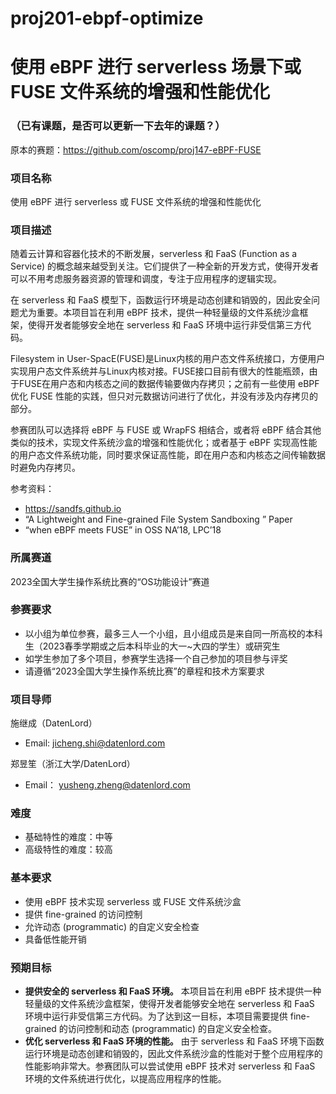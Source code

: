 # proj201-ebpf-optimize

# 使用 eBPF 进行 serverless 场景下或 FUSE 文件系统的增强和性能优化

### （已有课题，是否可以更新一下去年的课题？）

原本的赛题：https://github.com/oscomp/proj147-eBPF-FUSE

### 项目名称

使用 eBPF 进行 serverless 或 FUSE 文件系统的增强和性能优化

### 项目描述

随着云计算和容器化技术的不断发展，serverless 和 FaaS (Function as a Service) 的概念越来越受到关注。它们提供了一种全新的开发方式，使得开发者可以不用考虑服务器资源的管理和调度，专注于应用程序的逻辑实现。

在 serverless 和 FaaS 模型下，函数运行环境是动态创建和销毁的，因此安全问题尤为重要。本项目旨在利用 eBPF 技术，提供一种轻量级的文件系统沙盒框架，使得开发者能够安全地在 serverless 和 FaaS 环境中运行非受信第三方代码。

Filesystem in User-SpacE(FUSE)是Linux内核的用户态文件系统接口，方便用户实现用户态文件系统并与Linux内核对接。FUSE接口目前有很大的性能瓶颈，由于FUSE在用户态和内核态之间的数据传输要做内存拷贝；之前有一些使用 eBPF 优化 FUSE 性能的实践，但只对元数据访问进行了优化，并没有涉及内存拷贝的部分。

参赛团队可以选择将 eBPF 与 FUSE 或 WrapFS 相结合，或者将 eBPF 结合其他类似的技术，实现文件系统沙盒的增强和性能优化；或者基于 eBPF 实现高性能的用户态文件系统功能，同时要求保证高性能，即在用户态和内核态之间传输数据时避免内存拷贝。

参考资料：

- https://sandfs.github.io
- “A Lightweight and Fine-grained File System Sandboxing ” Paper
- “when eBPF meets FUSE” in OSS NA’18, LPC’18

### 所属赛道

2023全国大学生操作系统比赛的“OS功能设计”赛道

### 参赛要求

- 以小组为单位参赛，最多三人一个小组，且小组成员是来自同一所高校的本科生（2023春季学期或之后本科毕业的大一~大四的学生）或研究生
- 如学生参加了多个项目，参赛学生选择一个自己参加的项目参与评奖
- 请遵循“2023全国大学生操作系统比赛”的章程和技术方案要求

### 项目导师

施继成（DatenLord）

- Email: [jicheng.shi@datenlord.com](mailto:jicheng.shi@datenlord.com)

郑昱笙（浙江大学/DatenLord）

- Email： [yusheng.zheng@datenlord.com](mailto:yusheng.zheng@datenlord.com)

### 难度

- 基础特性的难度：中等
- 高级特性的难度：较高

### 基本要求

- 使用 eBPF 技术实现 serverless 或 FUSE 文件系统沙盒
- 提供 fine-grained 的访问控制
- 允许动态 (programmatic) 的自定义安全检查
- 具备低性能开销

### 预期目标

- **提供安全的 serverless 和 FaaS 环境。** 本项目旨在利用 eBPF 技术提供一种轻量级的文件系统沙盒框架，使得开发者能够安全地在 serverless 和 FaaS 环境中运行非受信第三方代码。为了达到这一目标，本项目需要提供 fine-grained 的访问控制和动态 (programmatic) 的自定义安全检查。
- **优化 serverless 和 FaaS 环境的性能。** 由于 serverless 和 FaaS 环境下函数运行环境是动态创建和销毁的，因此文件系统沙盒的性能对于整个应用程序的性能影响非常大。参赛团队可以尝试使用 eBPF 技术对 serverless 和 FaaS 环境的文件系统进行优化，以提高应用程序的性能。
